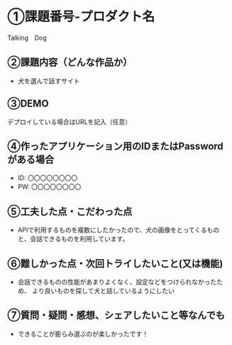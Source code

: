 # ①課題番号-プロダクト名

Talking　Dog

## ②課題内容（どんな作品か）

- 犬を選んで話すサイト

## ③DEMO

デプロイしている場合はURLを記入（任意）

## ④作ったアプリケーション用のIDまたはPasswordがある場合

- ID: 〇〇〇〇〇〇〇〇
- PW: 〇〇〇〇〇〇〇〇

## ⑤工夫した点・こだわった点

- APIで利用するものを複数にしたかったので、犬の画像をとってくるものと、会話できるものを利用しています。

## ⑥難しかった点・次回トライしたいこと(又は機能)

- 会話できるものの性能があまりよくなく、設定などをつけられなかったため、
より良いものを探して犬と話しているようにしたい

## ⑦質問・疑問・感想、シェアしたいこと等なんでも

- できることが膨らみ選ぶのが楽しかったです！
